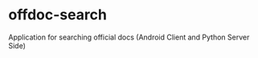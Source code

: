 offdoc-search
=============

Application for searching official docs (Android Client and Python Server Side)